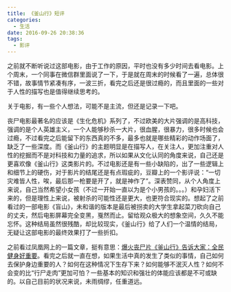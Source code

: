 ```yaml
---
title: 《釜山行》短评
categories:
  - 生活
date: 2016-09-26 20:38:36
tags:
  - 影评
---
```


之前就不断听说过这部电影，由于工作的原因，平时也没有多少时间去看电影。上个周末，一个同事在微信群里面说了一下，于是就在周末的时候看了一遍，总体很不错，故事情节紧凑有序，一波三折，看完之后还是很过瘾的，而且里面的一些对于人性的描写也是值得继续思考的。

<!-- more -->

关于电影，有一些个人想法，可能不是主流，但还是记录一下吧。

丧尸电影最著名的应该是《生化危机》系列了，不过欧美的大片强调的是高科技，强调的是个人英雄主义，一个人能够秒杀一大片，很血腥，很暴力，很多时候也会过瘾，不过看完之后能留下的东西真的不多，最多也就是哪些精彩的动作场面了，缺乏了一些深度。而《釜山行》的主题明显是在描写人，在关注人，更加注重对人性的挖掘而不是对科技和力量的追求，所以如果从文化认同的角度来说，自己还是更喜欢像《釜山行》这类影片的。不过电影还是有一些小缺陷的，出了一些逻辑上和细节上的硬伤，对于影片的结尾还是有点瑕疵的，豆瓣上的一个影评说：“一切灾难皆人性，唉，最后那一枪要是开了，就是神作了”。深表赞同，从个人角度上来说，自己当然希望小女孩（不过一开始一直以为是个小男孩的。。。）和孕妇活下来的，但是理性上来说，被射杀的可能性还是更大，也更符合现实的。想起了之前看过的一部电影《盲山》，未和谐的版本是最后被拐卖的大学生拿起菜刀砍向自己的丈夫，然后电影屏幕完全变黑，戛然而止。留给观众极大的想象空间，久久不能忘怀。这种结局虽然很残酷，却比较现实，《釜山行》给了人们一个温情的结局，无疑让这部电影的最终效果打了一些折扣。

之前看过凤凰网上的一篇文章，挺有意思：[爆火丧尸片《釜山行》告诉大家：全民健身好重要](http://ent.ifeng.com/a/20160922/42688720_0.shtml)。看完之后就一直在想，如果生活中真的发生了类似的事情，自己如何去保护身边重要的人？如何在这种情况下生存下来？如何能够不泯灭人性？如何不会变的比“行尸走肉”更加可怕？一些基本的知识和强壮的体能应该都是不可或缺的。以自己目前的状况来说，未雨绸缪，任重道远。
